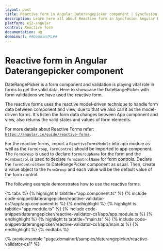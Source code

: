 ```yaml
---
layout: post
title: Reactive form in Angular Daterangepicker component | Syncfusion
description: Learn here all about Reactive form in Syncfusion Angular Daterangepicker component of Syncfusion Essential JS 2 and more.
platform: ej2-angular
control: Reactive form 
documentation: ug
domainurl: ##DomainURL##
---
```


# Reactive form in Angular Daterangepicker component

DateRangePicker is a form component and validation is playing vital role in forms to get the valid data.
Here to showcase the DateRangePicker with form validations we have used the reactive form.

The reactive forms uses the reactive model-driven technique to handle form data between component and view, due to that we also call it as the model-driven forms.
It's listen the form data changes between App component and view, also returns the valid states and values of form elements.

For more details about Reactive Forms refer: [`https://angular.io/guide/reactive-forms`](https://angular.io/guide/reactive-forms).

For the reactive forms, import a `ReactiveFormsModule` into app module as well as the `FormGroup`,
`FormControl` should be imported to app component.
The `FormGroup` is used to declare `formGroupName` for the form and the `FormControl` is used to declare `formControlName` for form controls. Declare the `formControlName` to DateRangePicker component as usual.
Then, create a value object to the `FormGroup` and each value will be the default value of the form control.

The following example demonstrates how to use the reactive forms.

{% tabs %}
{% highlight ts tabtitle="app.component.ts" %}
{% include code-snippet/daterangepicker/reactive-validator-cs1/app/app.component.ts %}
{% endhighlight %}
{% highlight ts tabtitle="app.module.ts" %}
{% include code-snippet/daterangepicker/reactive-validator-cs1/app/app.module.ts %}
{% endhighlight %}
{% highlight ts tabtitle="main.ts" %}
{% include code-snippet/daterangepicker/reactive-validator-cs1/app/main.ts %}
{% endhighlight %}
{% endtabs %}
  
{% previewsample "page.domainurl/samples/daterangepicker/reactive-validator-cs1" %}